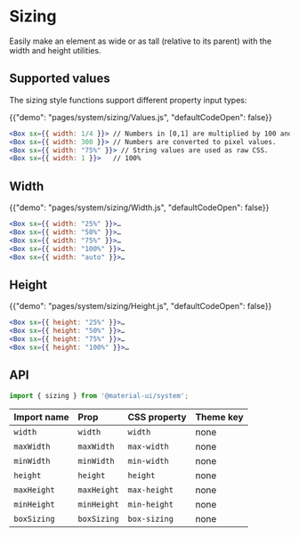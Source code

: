 # Sizing

<p class="description">Easily make an element as wide or as tall (relative to its parent) with the width and height utilities.</p>

## Supported values

The sizing style functions support different property input types:

{{"demo": "pages/system/sizing/Values.js", "defaultCodeOpen": false}}

```jsx
<Box sx={{ width: 1/4 }}> // Numbers in [0,1] are multiplied by 100 and converted to % values.
<Box sx={{ width: 300 }}> // Numbers are converted to pixel values.
<Box sx={{ width: "75%" }}> // String values are used as raw CSS.
<Box sx={{ width: 1 }}>   // 100%
```

## Width

{{"demo": "pages/system/sizing/Width.js", "defaultCodeOpen": false}}

```jsx
<Box sx={{ width: "25%" }}>…
<Box sx={{ width: "50%" }}>…
<Box sx={{ width: "75%" }}>…
<Box sx={{ width: "100%" }}>…
<Box sx={{ width: "auto" }}>…
```

## Height

{{"demo": "pages/system/sizing/Height.js", "defaultCodeOpen": false}}

```jsx
<Box sx={{ height: "25%" }}>…
<Box sx={{ height: "50%" }}>…
<Box sx={{ height: "75%" }}>…
<Box sx={{ height: "100%" }}>…
```

## API

```js
import { sizing } from '@material-ui/system';
```

| Import name | Prop        | CSS property | Theme key |
| :---------- | :---------- | :----------- | :-------- |
| `width`     | `width`     | `width`      | none      |
| `maxWidth`  | `maxWidth`  | `max-width`  | none      |
| `minWidth`  | `minWidth`  | `min-width`  | none      |
| `height`    | `height`    | `height`     | none      |
| `maxHeight` | `maxHeight` | `max-height` | none      |
| `minHeight` | `minHeight` | `min-height` | none      |
| `boxSizing` | `boxSizing` | `box-sizing` | none      |
